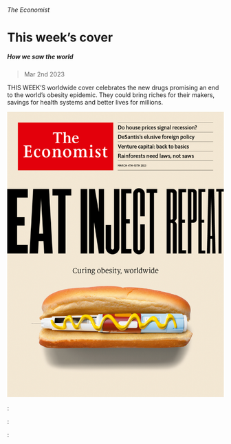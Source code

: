 ###### The Economist

# This week’s cover 

##### How we saw the world 

> Mar 2nd 2023 

THIS WEEK’S worldwide cover celebrates the new drugs promising an end to the world’s obesity epidemic. They could bring riches for their makers, savings for health systems and better lives for millions.

![image](images/20230304_DE_US.jpg) 


: 

: 

: 


